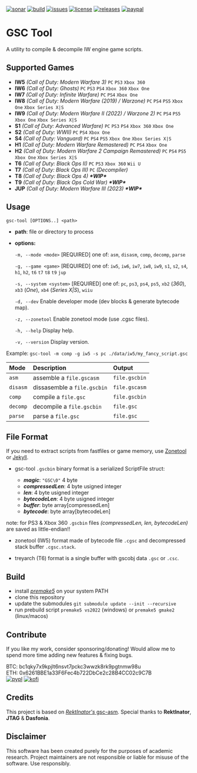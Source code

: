[![sonar](https://sonarcloud.io/api/project_badges/measure?project=xensik_gsc-tool&metric=alert_status)](https://sonarcloud.io/summary/overall?id=xensik_gsc-tool)
[![build](https://github.com/xensik/gsc-tool/workflows/Build/badge.svg)](https://github.com/xensik/gsc-tool/actions)
[![issues](https://img.shields.io/github/issues/xensik/gsc-tool)](https://github.com/xensik/gsc-tool/issues)
[![license](https://img.shields.io/github/license/xensik/gsc-tool.svg)](https://github.com/xensik/gsc-tool/blob/dev/LICENSE)
[![releases](https://img.shields.io/github/v/release/xensik/gsc-tool)](https://github.com/xensik/gsc-tool/releases)
[![paypal](https://img.shields.io/badge/PayPal-support-blue.svg?logo=paypal)](https://www.paypal.me/xensik)

# GSC Tool
A utility to compile & decompile IW engine game scripts.

## Supported Games
- **IW5** *(Call of Duty: Modern Warfare 3)* `PC` `PS3` `Xbox 360`
- **IW6** *(Call of Duty: Ghosts)* `PC` `PS3` `PS4` `Xbox 360` `Xbox One`
- **IW7** *(Call of Duty: Infinite Warfare)* `PC` `PS4` `Xbox One`
- **IW8** *(Call of Duty: Modern Warfare (2019) / Warzone)* `PC` `PS4` `PS5` `Xbox One` `Xbox Series X|S`
- **IW9** *(Call of Duty: Modern Warfare II (2022) / Warzone 2)* `PC` `PS4` `PS5` `Xbox One` `Xbox Series X|S`
- **S1** *(Call of Duty: Advanced Warfare)* `PC` `PS3` `PS4` `Xbox 360` `Xbox One`
- **S2** *(Call of Duty: WWII)* `PC` `PS4` `Xbox One`
- **S4** *(Call of Duty: Vanguard)* `PC` `PS4` `PS5` `Xbox One` `Xbox Series X|S`
- **H1** *(Call of Duty: Modern Warfare Remastered)* `PC` `PS4` `Xbox One`
- **H2** *(Call of Duty: Modern Warfare 2 Campaign Remastered)* `PC` `PS4` `PS5` `Xbox One` `Xbox Series X|S`
- **T6** *(Call of Duty: Black Ops II)* `PC` `PS3` `Xbox 360` `Wii U`
- **T7** *(Call of Duty: Black Ops III)* `PC` *(Decompiler)*
- **T8** *(Call of Duty: Black Ops 4)* ***\*WIP\****
- **T9** *(Call of Duty: Black Ops Cold War)* ***\*WIP\****
- **JUP** *(Call of Duty: Modern Warfare III (2023)* ***\*WIP\****

## Usage
``gsc-tool [OPTIONS..] <path>``

- **path**: file or directory to process

- **options:**

    ``-m, --mode <mode>``  [REQUIRED] one of: `asm`, `disasm`, `comp`, `decomp`, `parse`

    ``-g, --game <game>`` [REQUIRED] one of: `iw5`, `iw6`, `iw7`, `iw8`, `iw9`, `s1`, `s2`, `s4`, `h1`, `h2`, `t6` `t7` `t8` `t9` `jup`

    ``-s, --system <system>`` [REQUIRED] one of: `pc`, `ps3`, `ps4`, `ps5`, `xb2` (*360*), `xb3` (*One*), `xb4` (*Series X|S*), `wiiu`

    ``-d, --dev`` Enable developer mode (dev blocks & generate bytecode map).

    ``-z, --zonetool`` Enable zonetool mode (use .cgsc files).

    ``-h, --help`` Display help.

    ``-v, --version`` Display version.

Example: ``gsc-tool -m comp -g iw5 -s pc ./data/iw5/my_fancy_script.gsc``

| Mode     |Description                | Output      |
|:---------|:--------------------------|:------------|
|`asm`     |assemble a `file.gscasm`   |`file.gscbin`|
|`disasm`  |dissasemble a `file.gscbin`|`file.gscasm`|
|`comp`    |compile a `file.gsc`       |`file.gscbin`|
|`decomp`  |decompile a `file.gscbin`  |`file.gsc`   |
|`parse`   |parse a `file.gsc`         |`file.gsc`   |

## File Format
If you need to extract scripts from fastfiles or game memory, use [Zonetool](https://github.com/ZoneTool/zonetool) or [Jekyll](https://github.com/EthanC/Jekyll).

- gsc-tool `.gscbin` binary format is a serialized ScriptFile struct: <br/>

  - ***magic***: `"GSC\0"` 4 byte <br/>
  - ***compressedLen***: 4 byte usigned integer <br/>
  - ***len***: 4 byte usigned integer <br/>
  - ***bytecodeLen***: 4 byte usigned integer <br/>
  - ***buffer***: byte array[compressedLen] <br/>
  - ***bytecode***: byte array[bytecodeLen] <br/>

note: for PS3 & Xbox 360 `.gscbin` files *(compressedLen, len, bytecodeLen)* are saved as little-endian!!

- zonetool (IW5) format made of bytecode file `.cgsc` and decompressed stack buffer `.cgsc.stack`.

- treyarch (T6) format is a single buffer with gscobj data `.gsc` or `.csc`.

## Build
- install [*premake5*](https://premake.github.io) on your system PATH
- clone this repository
- update the submodules ``git submodule update --init --recursive``
- run prebuild script ``premake5 vs2022`` (windows) or ``premake5 gmake2`` (linux/macos)

## Contribute
If you like my work, consider sponsoring/donating! Would allow me to spend more time adding new features & fixing bugs.

BTC: bc1qky7x9kpjlt6nsvt7pckc3wwzk8rk9pgtnmw98u\
ETH: 0x6261BBE1a33F6Fec4b722DbCe2c28B4CC02c9C7B\
[![pypl](https://img.shields.io/badge/PayPal-00457C?style=for-the-badge&logo=paypal&logoColor=white)](https://www.paypal.me/xensik)   [![kofi](https://img.shields.io/badge/Ko--fi-F16061?style=for-the-badge&logo=ko-fi&logoColor=white)](https://ko-fi.com/xensik)

## Credits
This project is based on [*RektInator's* gsc-asm](https://github.com/ZoneTool/gsc-asm). Special thanks to **RektInator**, **JTAG** & **Dasfonia**.

## Disclaimer
This software has been created purely for the purposes of academic research. Project maintainers are not responsible or liable for misuse of the software. Use responsibly.
